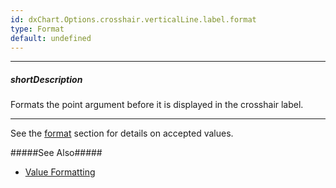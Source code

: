 ```yaml
---
id: dxChart.Options.crosshair.verticalLine.label.format
type: Format
default: undefined
---
```

---
##### shortDescription
Formats the point argument before it is displayed in the crosshair label.

---
See the [format](/api-reference/50%20Common/Object%20Structures/format '/Documentation/ApiReference/Common/Object_Structures/Format/') section for details on accepted values. 

#####See Also#####
- [Value Formatting](/concepts/Common/Value%20Formatting '/Documentation/Guide/Common/Value_Formatting/')